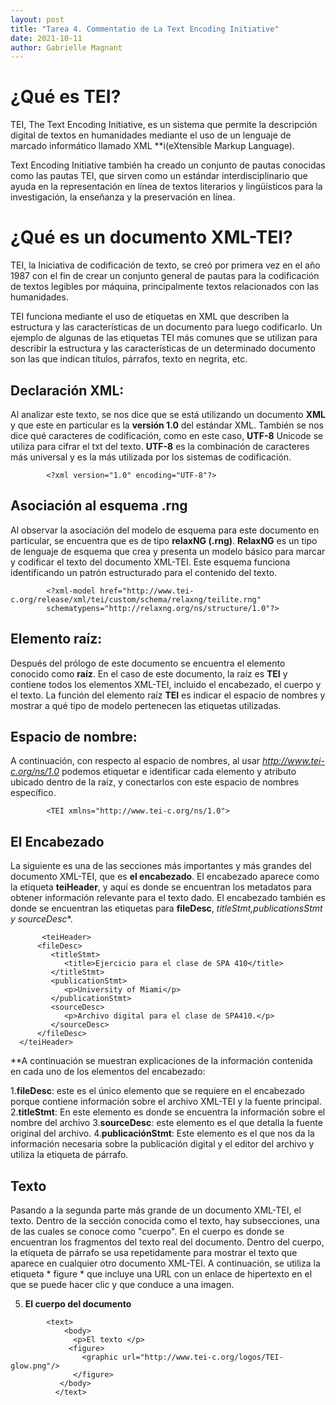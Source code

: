 ```yaml
---
layout: post
title: "Tarea 4. Commentatio de La Text Encoding Initiative"
date: 2021-10-11
author: Gabrielle Magnant 
---
```

# ¿Qué es TEI?
TEI, The Text Encoding Initiative, es un sistema que permite la descripción digital de textos en humanidades mediante el uso de un lenguaje de marcado informático llamado XML **i(eXtensible Markup Language).

Text Encoding Initiative también ha creado un conjunto de pautas conocidas como las pautas TEI, que sirven como un estándar interdisciplinario que ayuda en la representación en línea de textos literarios y lingüísticos para la investigación, la enseñanza y la preservación en línea.

# ¿Qué es un documento XML-TEI?
TEI, la Iniciativa de codificación de texto, se creó por primera vez en el año 1987 con el fin de crear un conjunto general de pautas para la codificación de textos legibles por máquina, principalmente textos relacionados con las humanidades.

TEI funciona mediante el uso de etiquetas en XML que describen la estructura y las características de un documento para luego codificarlo. Un ejemplo de algunas de las etiquetas TEI más comunes que se utilizan para describir la estructura y las características de un determinado documento son las que indican títulos, párrafos, texto en negrita, etc.

## Declaración XML:
Al analizar este texto, se nos dice que se está utilizando un documento **XML** y que este en particular es la **versión 1.0** del estándar XML. También se nos dice qué caracteres de codificación, como en este caso, **UTF-8** Unicode se utiliza para cifrar el txt del texto. **UTF-8** es la combinación de caracteres más universal y es la más utilizada por los sistemas de codificación.
```
        <?xml version="1.0" encoding="UTF-8"?>
 ```
 
## Asociación al esquema .rng

Al observar la asociación del modelo de esquema para este documento en particular, se encuentra que es de tipo **relaxNG (.rng)**. **RelaxNG** es un tipo de lenguaje de esquema que crea y presenta un modelo básico para marcar y codificar el texto del documento XML-TEI. Este esquema funciona identificando un patrón estructurado para el contenido del texto.
```
        <?xml-model href="http://www.tei-c.org/release/xml/tei/custom/schema/relaxng/teilite.rng" 
        schematypens="http://relaxng.org/ns/structure/1.0"?>
```   

## Elemento raíz:
Después del prólogo de este documento se encuentra el elemento conocido como **raíz**. En el caso de este documento, la raíz es **TEI** y contiene todos los elementos XML-TEI, incluido el encabezado, el cuerpo y el texto. La función del elemento raíz **TEI** es indicar el espacio de nombres y mostrar a qué tipo de modelo pertenecen las etiquetas utilizadas.

## Espacio de nombre:
A continuación, con respecto al espacio de nombres, al usar *http://www.tei-c.org/ns/1.0* podemos etiquetar e identificar cada elemento y atributo ubicado dentro de la raíz, y conectarlos con este espacio de nombres específico.
```
        <TEI xmlns="http://www.tei-c.org/ns/1.0">
```

## El Encabezado
La siguiente es una de las secciones más importantes y más grandes del documento XML-TEI, que es **el encabezado**. El encabezado aparece como la etiqueta **teiHeader**, y aquí es donde se encuentran los metadatos para obtener información relevante para el texto dado. El encabezado también es donde se encuentran las etiquetas para **fileDesc**, **titleStmt*,publicationsStmt y sourceDesc**.
``` 
       <teiHeader>
      <fileDesc>
         <titleStmt>
            <title>Ejercicio para el clase de SPA 410</title>
         </titleStmt>
         <publicationStmt>
            <p>University of Miami</p>        
         </publicationStmt>
         <sourceDesc>
            <p>Archivo digital para el clase de SPA410.</p>
         </sourceDesc>
      </fileDesc>
  </teiHeader>
```      

**A continuación se muestran explicaciones de la información contenida en cada uno de los elementos del encabezado:

1.**fileDesc**: este es el único elemento que se requiere en el encabezado porque contiene información sobre el archivo XML-TEI y la fuente principal.
2.**titleStmt**: En este elemento es donde se encuentra la información sobre el nombre del archivo
3.**sourceDesc**: este elemento es el que detalla la fuente original del archivo.
4.**publicaciónStmt**: Este elemento es el que nos da la información necesaria sobre la publicación digital y el editor del archivo y utiliza la etiqueta de párrafo.

## Texto
Pasando a la segunda parte más grande de un documento XML-TEI, el texto. Dentro de la sección conocida como el texto, hay subsecciones, una de las cuales se conoce como "cuerpo". En el cuerpo es donde se encuentran los fragmentos del texto real del documento. Dentro del cuerpo, la etiqueta de párrafo se usa repetidamente para mostrar el texto que aparece en cualquier otro documento XML-TEI. A continuación, se utiliza la etiqueta * figure * que incluye una URL con un enlace de hipertexto en el que se puede hacer clic y que conduce a una imagen.


5. **El cuerpo del documento**
```
        <text>
            <body>
              <p>El texto </p>
             <figure>
                <graphic url="http://www.tei-c.org/logos/TEI-glow.png"/>
              </figure>
           </body>
          </text>
  ```
                        
